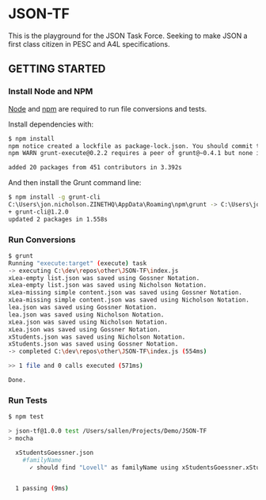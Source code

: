 # JSON-TF

This is the playground for the JSON Task Force.  Seeking to make JSON a first class citizen in PESC and A4L specifications.

## GETTING STARTED

### Install Node and NPM

[Node](https://nodejs.org/en/) and [npm](https://www.npmjs.com/get-npm) are required to run file conversions and tests.

Install dependencies with:

```Bash
$ npm install
npm notice created a lockfile as package-lock.json. You should commit this file.
npm WARN grunt-execute@0.2.2 requires a peer of grunt@~0.4.1 but none is installed. You must install peer dependencies yourself.

added 20 packages from 451 contributors in 3.392s
```

And then install the Grunt command line:

```Bash
$ npm install -g grunt-cli
C:\Users\jon.nicholson.ZINETHQ\AppData\Roaming\npm\grunt -> C:\Users\jon.nicholson.ZINETHQ\AppData\Roaming\npm\node_modules\grunt-cli\bin\grunt
+ grunt-cli@1.2.0
updated 2 packages in 1.558s
```

### Run Conversions

```Bash
$ grunt
Running "execute:target" (execute) task
-> executing C:\dev\repos\other\JSON-TF\index.js
xLea-empty list.json was saved using Gossner Notation.
xLea-empty list.json was saved using Nicholson Notation.
xLea-missing simple content.json was saved using Gossner Notation.
xLea-missing simple content.json was saved using Nicholson Notation.
lea.json was saved using Gossner Notation.
lea.json was saved using Nicholson Notation.
xLea.json was saved using Nicholson Notation.
xLea.json was saved using Gossner Notation.
xStudents.json was saved using Nicholson Notation.
xStudents.json was saved using Gossner Notation.
-> completed C:\dev\repos\other\JSON-TF\index.js (554ms)

>> 1 file and 0 calls executed (571ms)

Done.
```

### Run Tests

```Bash
$ npm test

> json-tf@1.0.0 test /Users/sallen/Projects/Demo/JSON-TF
> mocha

  xStudentsGoessner.json
    #familyName
      ✓ should find "Lovell" as familyName using xStudentsGoessner.xStudents.xStudent.name.familyName


  1 passing (9ms)

```